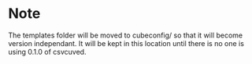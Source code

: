 # Note

The templates folder will be moved to cubeconfig/ so that it will become version independant. It will be kept in this location until there is no one is using 0.1.0 of csvcuved.